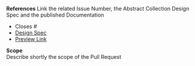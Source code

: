 **References** 
Link the related Issue Number, the Abstract Collection Design Spec and the published Documentation
- Closes #
- [Design Spec](https://share.goabstract.com/...)
- [Preview Link](https://porscheui.github.io/porsche-ui-kit/issue/...)

**Scope**  
Describe shortly the scope of the Pull Request
